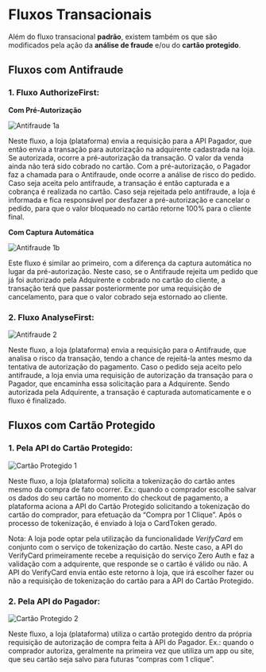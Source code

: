 # Fluxos Transacionais

Além do fluxo transacional **padrão**, existem também os que são modificados pela ação da **análise de fraude** e/ou do **cartão protegido**.

## Fluxos com Antifraude

### 1. Fluxo AuthorizeFirst:

**Com Pré-Autorização**

![Antifraude 1a](https://braspag.github.io/images/fluxo-trans1a-pt.png)

Neste fluxo, a loja (plataforma) envia a requisição para a API Pagador, que então envia a transação para autorização na adquirente cadastrada na loja. Se autorizada, ocorre a pré-autorização da transação. O valor da venda ainda não terá sido cobrado no cartão.
Com a pré-autorização, o Pagador faz a chamada para o Antifraude, onde ocorre a análise de risco do pedido.<br/>
Caso seja aceita pelo antifraude, a transação é então capturada e a cobrança é realizada no cartão. Caso seja rejeitada pelo antifraude, a loja é informada e fica responsável por desfazer a pré-autorização e cancelar o pedido, para que o valor bloqueado no cartão retorne 100% para o cliente final.

**Com Captura Automática**

![Antifraude 1b](https://braspag.github.io/images/fluxo-trans1b-pt.png)

Este fluxo é similar ao primeiro, com a diferença da captura automática no lugar da pré-autorização. Neste caso, se o Antifraude rejeita um pedido que já foi autorizado pela Adquirente e cobrado no cartão do cliente, a transação terá que passar posteriormente por uma requisição de cancelamento, para que o valor cobrado seja estornado ao cliente.

### 2. Fluxo AnalyseFirst:

![Antifraude 2](https://braspag.github.io/images/fluxo-trans2-pt.png)

Neste fluxo, a loja (plataforma) envia a requisição para o Antifraude, que analisa o risco da transação, tendo a chance de rejeitá-la antes mesmo da tentativa de autorização do pagamento.
Caso o pedido seja aceito pelo antifraude, a loja envia uma requisição de autorização da transação para o Pagador, que encaminha essa solicitação para a Adquirente. Sendo autorizada pela Adquirente, a transação é capturada automaticamente e o fluxo é finalizado.

## Fluxos com Cartão Protegido

### 1. Pela API do Cartão Protegido:

![Cartão Protegido 1](https://braspag.github.io/images/fluxo-trans3-pt.png)

Neste fluxo, a loja (plataforma) solicita a tokenização do cartão antes mesmo da compra de fato ocorrer. Ex.: quando o comprador escolhe salvar os dados do seu cartão no momento do checkout de pagamento, a plataforma aciona a API do Cartão Protegido solicitando a tokenização do cartão do comprador, para efetuação da “Compra por 1 Clique”. Após o processo de tokenização, é enviado à loja o CardToken gerado.

Nota: A loja pode optar pela utilização da funcionalidade *VerifyCard* em conjunto com o serviço de tokenização do cartão. Neste caso, a API do VerifyCard primeiramente recebe a requisição do serviço Zero Auth e faz a validação com a adquirente, que responde se o cartão é válido ou não. A API do VerifyCard envia então este retorno à loja, que irá escolher fazer ou não a requisição de tokenização do cartão para a API do Cartão Protegido. 

### 2. Pela API do Pagador:

![Cartão Protegido 2](https://braspag.github.io/images/fluxo-trans4-pt.png)

Neste fluxo, a loja (plataforma) utiliza o cartão protegido dentro da própria requisição de autorização de compra feita à API do Pagador. Ex.: quando o comprador autoriza, geralmente na primeira vez que utiliza um app ou site, que seu cartão seja salvo para futuras “compras com 1 clique”. 

